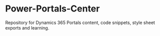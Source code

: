 # Power-Portals-Center
Repository for Dynamics 365 Portals content, code snippets, style sheet exports and learning.
